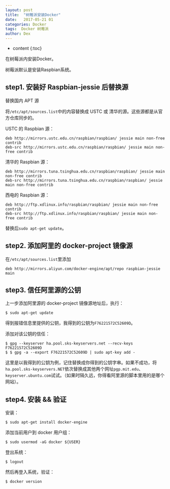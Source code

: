 ```yaml
---
layout: post
title:  "树莓派安装Docker"
date:   2017-05-21 01
categories: Docker
tags:  Docker 树莓派
author: Dex
---
```


* content
{:toc}

在树莓派内安装Docker。






树莓派默认是安装Raspbian系统。

## step1. 安装好 Raspbian-jessie 后替换源 ##

替换国内 APT 源

将`/etc/apt/sources.list`中的内容替换成 USTC 或 清华的源。这些源都是从官方仓库同步的。

USTC 的 Raspbian 源：

	deb http://mirrors.ustc.edu.cn/raspbian/raspbian/ jessie main non-free contrib
	deb-src http://mirrors.ustc.edu.cn/raspbian/raspbian/ jessie main non-free contrib

清华的 Raspbian 源：

	deb http://mirrors.tuna.tsinghua.edu.cn/raspbian/raspbian/ jessie main non-free contrib
	deb-src http://mirrors.tuna.tsinghua.edu.cn/raspbian/raspbian/ jessie main non-free contrib

西电的 Raspbian 源：

	deb http://ftp.xdlinux.info/raspbian/raspbian/ jessie main non-free contrib
	deb-src http://ftp.xdlinux.info/raspbian/raspbian/ jessie main non-free contrib

替换后`sudo apt-get update`。

## step2. 添加阿里的 docker-project 镜像源 ##

在`/etc/apt/sources.list`里添加

	deb http://mirrors.aliyun.com/docker-engine/apt/repo raspbian-jessie main

## step3. 信任阿里源的公钥 ##

上一步添加阿里源的 docker-project 镜像源地址后，执行：

	$ sudo apt-get update

得到报错信息里提供的公钥，我得到的公钥为`F76221572C52609D`。

添加对该公钥的信任：

	$ gpg --keyserver ha.pool.sks-keyservers.net --recv-keys F76221572C52609D
	$ $ gpg -a --export F76221572C52609D | sudo apt-key add -

这里是以我得到的公钥为例，记住替换成你得到的公钥字串。如果不成功，将`ha.pool.sks-keyservers.NET`依次替换成其他两个网址`pgp.mit.edu`、`keyserver.ubuntu.com`试试。（如果时隔久远，你得看阿里源的脚本里用的是哪个网站）。


## step4. 安装 && 验证 ##

安装：

	$ sudo apt-get install docker-engine

添加当前用户到 docker 用户组：

	$ sudo usermod -aG docker ${USER}

登出系统：

	$ logout

然后再登入系统，验证：

	$ docker version